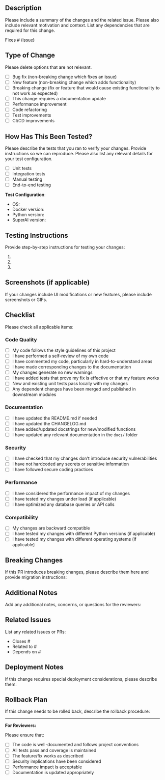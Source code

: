 ## Description

Please include a summary of the changes and the related issue. Please also include relevant motivation and context. List any dependencies that are required for this change.

Fixes # (issue)

## Type of Change

Please delete options that are not relevant.

- [ ] Bug fix (non-breaking change which fixes an issue)
- [ ] New feature (non-breaking change which adds functionality)
- [ ] Breaking change (fix or feature that would cause existing functionality to not work as expected)
- [ ] This change requires a documentation update
- [ ] Performance improvement
- [ ] Code refactoring
- [ ] Test improvements
- [ ] CI/CD improvements

## How Has This Been Tested?

Please describe the tests that you ran to verify your changes. Provide instructions so we can reproduce. Please also list any relevant details for your test configuration.

- [ ] Unit tests
- [ ] Integration tests
- [ ] Manual testing
- [ ] End-to-end testing

**Test Configuration**:
- OS: 
- Docker version: 
- Python version: 
- SuperAI version: 

## Testing Instructions

Provide step-by-step instructions for testing your changes:

1. 
2. 
3. 

## Screenshots (if applicable)

If your changes include UI modifications or new features, please include screenshots or GIFs.

## Checklist

Please check all applicable items:

### Code Quality
- [ ] My code follows the style guidelines of this project
- [ ] I have performed a self-review of my own code
- [ ] I have commented my code, particularly in hard-to-understand areas
- [ ] I have made corresponding changes to the documentation
- [ ] My changes generate no new warnings
- [ ] I have added tests that prove my fix is effective or that my feature works
- [ ] New and existing unit tests pass locally with my changes
- [ ] Any dependent changes have been merged and published in downstream modules

### Documentation
- [ ] I have updated the README.md if needed
- [ ] I have updated the CHANGELOG.md
- [ ] I have added/updated docstrings for new/modified functions
- [ ] I have updated any relevant documentation in the `docs/` folder

### Security
- [ ] I have checked that my changes don't introduce security vulnerabilities
- [ ] I have not hardcoded any secrets or sensitive information
- [ ] I have followed secure coding practices

### Performance
- [ ] I have considered the performance impact of my changes
- [ ] I have tested my changes under load (if applicable)
- [ ] I have optimized any database queries or API calls

### Compatibility
- [ ] My changes are backward compatible
- [ ] I have tested my changes with different Python versions (if applicable)
- [ ] I have tested my changes with different operating systems (if applicable)

## Breaking Changes

If this PR introduces breaking changes, please describe them here and provide migration instructions:

## Additional Notes

Add any additional notes, concerns, or questions for the reviewers:

## Related Issues

List any related issues or PRs:

- Closes #
- Related to #
- Depends on #

## Deployment Notes

If this change requires special deployment considerations, please describe them:

## Rollback Plan

If this change needs to be rolled back, describe the rollback procedure:

---

**For Reviewers:**

Please ensure that:
- [ ] The code is well-documented and follows project conventions
- [ ] All tests pass and coverage is maintained
- [ ] The feature/fix works as described
- [ ] Security implications have been considered
- [ ] Performance impact is acceptable
- [ ] Documentation is updated appropriately